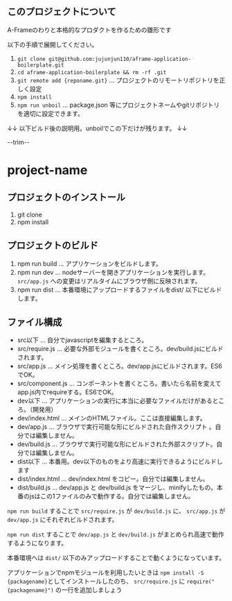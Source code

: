 ## このプロジェクトについて

A-Frameのわりと本格的なプロダクトを作るための雛形です

以下の手順で展開してください。

1. `git clone git@github.com:jujunjun110/aframe-application-boilerplate.git`
2. `cd aframe-application-boilerplate && rm -rf .git`
3. `git remote add {reponame.git}` ... プロジェクトのリモートリポジトリを正しく設定
4. `npm install` 
5. `npm run unboil` ... package.json 等にプロジェクトネームやgitリポジトリを適切に設定できます。

↓↓ 以下ビルド後の説明用。unboilでこの下だけが残ります。 ↓↓

--trim--

# project-name

## プロジェクトのインストール

1. git clone 
2. npm install 

## プロジェクトのビルド

1. npm run build ... アプリケーションをビルドします。
2. npm run dev ... nodeサーバーを開きアプリケーションを実行します。`src/app.js` への変更はリアルタイムにブラウザ側に反映されます。
3. npm run dist ... 本番環境にアップロードするファイルをdist/ 以下にビルドします。

## ファイル構成

- src以下 ... 自分でjavascriptを編集するところ。
 - src/require.js ... 必要な外部モジュールを書くところ。dev/build.jsにビルドされます。
 - src/app.js ... メイン処理を書くところ。dev/app.jsにビルドされます。ES6でOK。
 - src/component.js ... コンポーネントを書くところ。書いたら名前を変えてapp.js内でrequireする。ES6でOK。
- dev以下 ... アプリケーションの実行に本当に必要なファイルだけがあるところ。（開発用）
 - dev/index.html ... メインのHTMLファイル。ここは直接編集します。
 - dev/app.js ... ブラウザで実行可能な形にビルドされた自作スクリプト	。自分では編集しません。
 - dev/build.js ... ブラウザで実行可能な形にビルドされた外部スクリプト。自分では編集しません。
- dist以下 ... 本番用。dev以下のものをより高速に実行できるようにビルドします
 - dist/index.html ... dev/index.html をコピー。自分では編集しません。
 - dist/build.js ... dev/app.js と dev/build.js をマージし、minifyしたもの。本番のjsはこの1ファイルのみで動作する。自分では編集しません。

`npm run build` することで `src/require.js` が `dev/build.js` に、 `src/app.js` が `dev/app.js` にそれぞれビルドされます。

`npm run dist` することで `dev/app.js` と `dev/build.js` がまとめられ高速で動作するようになります。

本番環境へは `dist/` 以下のみアップロードすることで動くようになっています。

アプリケーションでnpmモジュールを利用したいときは `npm install -S {packagename}`としてインストールしたのち、
`src/require.js` に `require("{packagename}")` の一行を追加しましょう
